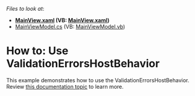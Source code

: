 <!-- default file list -->
*Files to look at*:

* **[MainView.xaml](./CS/View/MainView.xaml) (VB: [MainView.xaml](./VB/View/MainView.xaml))**
* [MainViewModel.cs](./CS/ViewModel/MainViewModel.cs) (VB: [MainViewModel.vb](./VB/ViewModel/MainViewModel.vb))
<!-- default file list end -->
# How to: Use ValidationErrorsHostBehavior


This example demonstrates how to use the ValidationErrorsHostBehavior.<br />Review <a href="https://documentation.devexpress.com/#WPF/CustomDocument17371">this documentation topic</a> to learn more.

<br/>


